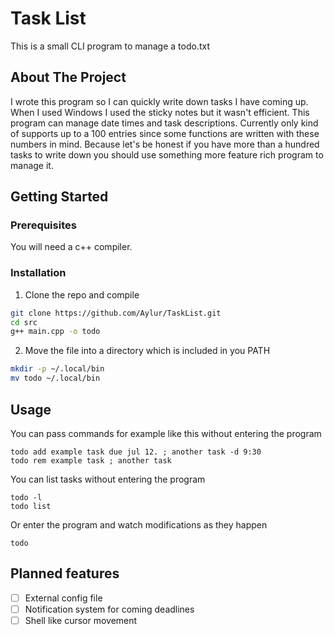 # Task List
This is a small CLI program to manage a todo.txt

## About The Project

I wrote this program so I can quickly write down tasks I have coming up. When I used Windows I used the sticky notes but it wasn't efficient. This program can manage date times and task descriptions. Currently only kind of supports up to a 100 entries since some functions are written with these numbers in mind. Because let's be honest if you have more than a hundred tasks to write down you should use something more feature rich program to manage it.

## Getting Started

### Prerequisites
You will need a c++ compiler.

### Installation

1. Clone the repo and compile
```sh
git clone https://github.com/Aylur/TaskList.git
cd src
g++ main.cpp -o todo
```
2. Move the file into a directory which is included in you PATH
```sh
mkdir -p ~/.local/bin
mv todo ~/.local/bin
```

## Usage
You can pass commands for example like this without entering the program
```
todo add example task due jul 12. ; another task -d 9:30
todo rem example task ; another task
```
You can list tasks without entering the program
```
todo -l
todo list
```
Or enter the program and watch modifications as they happen
```
todo
```

## Planned features

- [ ] External config file
- [ ] Notification system for coming deadlines
- [ ] Shell like cursor movement